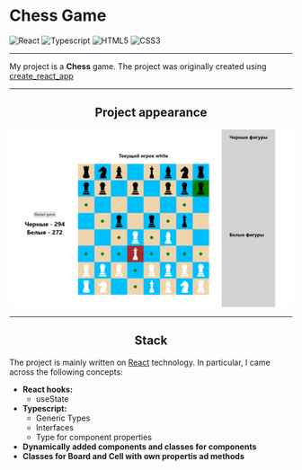 # **Chess Game**

![React](https://img.shields.io/badge/react-555.svg?style=for-the-badge&logo=react&logoColor=%#61DAFB) 
![Typescript](https://img.shields.io/badge/typescript-3178C6.svg?style=for-the-badge&logo=typescript&logoColor=fff) 
![HTML5](https://img.shields.io/badge/html5-%23E34F26.svg?style=for-the-badge&logo=html5&logoColor=white) 
![CSS3](https://img.shields.io/badge/css3-%231572B6.svg?style=for-the-badge&logo=css3&logoColor=white) 

___

My project is a **Chess** game.  The project was originally created using [create_react_app](https://create-react-app.dev)

____

**<h2 align='center'>Project appearance</h2>**

![game image](src/assets/readme.png)

____

**<h2 align='center'>Stack</h2>**

The project is mainly written on [React](https://reactjs.org/) technology. In particular, I came across the following concepts:

- **React hooks:**
  - useState
- **Typescript:**
  - Generic Types
  - Interfaces
  - Type for component properties
- **Dynamically added components and classes for components**
- **Classes for Board and Cell with own propertis ad methods**